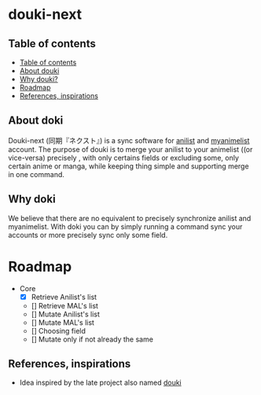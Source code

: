 # douki-next

## <a name='Tableofcontents'></a>Table of contents

*  [Table of contents](#Tableofcontents)
*  [About douki](#Aboutdoki)
*  [Why douki?](#Whydoki)
*  [Roadmap](#Roadmap)
*  [References, inspirations](#Referencesinspirations)

## <a name='Aboutdoki'></a>About doki

Douki-next (同期『ネクスト』) is a sync software for [anilist](https://anilist.co) and [myanimelist](https://myanimelist.net) account. The purpose of douki is to merge your anilist to your animelist ((or vice-versa) precisely , with only certains fields or excluding some, only certain anime or manga, while keeping thing simple and supporting merge in one command.


## <a name='Whydoiki'></a> Why doki

We believe that there are no equivalent to precisely synchronize anilist and myanimelist. With doki you can by simply running a command sync your accounts or more precisely sync only some field.


# <a name='Roadmap'></a> Roadmap

- Core
    - [x] Retrieve Anilist's list
    - [] Retrieve MAL's list
    - [] Mutate Anilist's list
    - [] Mutate MAL's list
    - [] Choosing field
    - [] Mutate only if not already the same


## <a name='Referencesinspirations'></a>References, inspirations

* Idea inspired by the late project also named [douki](https://github.com/gilmoreg/douki)